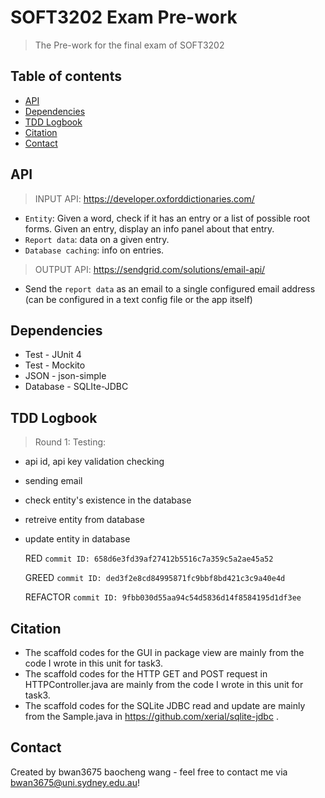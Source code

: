 # SOFT3202 Exam Pre-work
> The Pre-work for the final exam of SOFT3202

## Table of contents
* [API](#api)
* [Dependencies](#dependencies)
* [TDD Logbook](#tdd-logbook)
* [Citation](#citation)
* [Contact](#contact)

## API
> INPUT API: https://developer.oxforddictionaries.com/ 
  * `Entity`: Given a word, check if it has an entry or a list of possible root forms. Given an entry, display an info
    panel about that entry.
  * `Report data`: data on a given entry.
  * `Database caching`: info on entries. 
> OUTPUT API: https://sendgrid.com/solutions/email-api/
  * Send the `report data` as an email to a single configured email address (can be configured in a text config file or
the app itself) 

## Dependencies
* Test - JUnit 4
* Test - Mockito
* JSON - json-simple
* Database - SQLIte-JDBC

## TDD Logbook
  > Round 1: 
  Testing:
  * api id, api key validation checking
  * sending email
  * check entity's existence in the database
  * retreive entity from database
  * update entity in database
  
      RED      `commit ID: 658d6e3fd39af27412b5516c7a359c5a2ae45a52`
      
      GREED    `commit ID: ded3f2e8cd84995871fc9bbf8bd421c3c9a40e4d`
      
      REFACTOR `commit ID: 9fbb030d55aa94c54d5836d14f8584195d1df3ee`

## Citation
* The scaffold codes for the GUI in package view are mainly from the code I wrote in this unit for task3.
* The scaffold codes for the HTTP GET and POST request in HTTPController.java are mainly from the code I wrote in this unit for task3.
* The scaffold codes for the SQLite JDBC read and update are mainly from the Sample.java in https://github.com/xerial/sqlite-jdbc .

## Contact
Created by bwan3675 baocheng wang - feel free to contact me via bwan3675@uni.sydney.edu.au!
